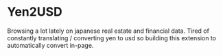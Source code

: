 # Yen2USD
Browsing a lot lately on japanese real estate and financial data. Tired of constantly translating / converting yen to usd so building this extension to automatically convert in-page.

